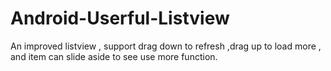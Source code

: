 # Android-Userful-Listview
An improved listview , support drag down to refresh ,drag up to load more , and item can slide aside to see use more function.
